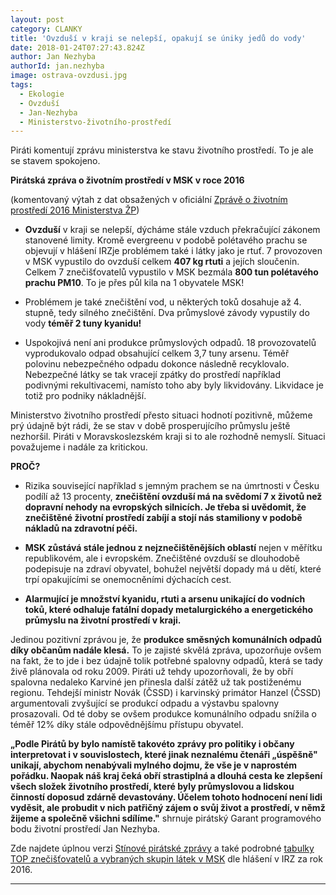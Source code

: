 ```yaml
---
layout: post
category: CLANKY
title: 'Ovzduší v kraji se nelepší, opakují se úniky jedů do vody'
date: 2018-01-24T07:27:43.824Z
author: Jan Nezhyba
authorId: jan.nezhyba
image: ostrava-ovzdusi.jpg
tags:
  - Ekologie
  - Ovzduší
  - Jan-Nezhyba
  - Ministerstvo-životního-prostředí
---
```


Piráti komentují zprávu ministerstva ke stavu životního prostředí. To je ale se stavem spokojeno. 

**Pirátská zpráva o životním prostředí v MSK v roce 2016**

(komentovaný výtah z dat obsažených v oficiální <a href="{{'https://www.mzp.cz/cz/news_171130_ZOZP' | absolute_url }}">Zprávě o životním prostředí 2016 Ministerstva ŽP</a>)

- **Ovzduší** v kraji se nelepší, dýcháme stále vzduch překračující zákonem stanovené limity. Kromě evergreenu v podobě polétavého prachu se objevují v hlášení IRZje problémem také i látky jako je rtuť. 7 provozoven v MSK vypustilo do ovzduší celkem **407 kg rtuti** a jejích sloučenin. Celkem 7 znečišťovatelů vypustilo v MSK bezmála **800 tun polétavého prachu PM10**. To je přes půl kila na 1 obyvatele MSK!

- Problémem je také znečištění vod, u některých toků dosahuje až 4. stupně, tedy silného znečištění. Dva průmyslové závody vypustily do vody **téměř 2 tuny kyanidu!**

- Uspokojivá není ani produkce průmyslových odpadů. 18 provozovatelů vyprodukovalo odpad obsahující celkem 3,7 tuny arsenu. Téměř polovinu nebezpečného odpadu dokonce následně recyklovalo. Nebezpečné látky se tak vracejí zpátky do prostředí například podivnými rekultivacemi, namísto toho aby byly likvidovány. Likvidace je totiž pro podniky nákladnější.

Ministerstvo životního prostředí přesto situaci hodnotí pozitivně, můžeme prý údajně být rádi, že se stav v době prosperujícího průmyslu ještě nezhoršil. Piráti v Moravskoslezském kraji si to ale rozhodně nemyslí. Situaci považujeme i nadále za kritickou.

**PROČ?**

- Rizika související například s jemným prachem se na úmrtnosti v Česku podílí až 13 procenty, **znečištění ovzduší má na svědomí 7 x životů než dopravní nehody na evropských silnicích. Je třeba si uvědomit, že znečištěné životní prostředí zabíjí a stojí nás stamiliony v podobě nákladů na zdravotní péči.**

- **MSK zůstává stále jednou z nejznečištěnějších oblastí** nejen v  měřítku republikovém, ale i evropském.  Znečištěné ovzduší se dlouhodobě podepisuje na zdraví obyvatel, bohužel největší dopady má u dětí, které trpí opakujícími se onemocněními dýchacích cest.

- **Alarmující je množství kyanidu, rtuti a arsenu unikající do vodních toků, které odhaluje fatální dopady metalurgického a energetického průmyslu na životní prostředí v kraji.**

Jedinou pozitivní zprávou je, že **produkce směsných komunálních odpadů díky občanům nadále klesá.** To je zajisté skvělá zpráva, upozorňuje ovšem na fakt, že to jde i bez údajně tolik potřebné spalovny odpadů, která se tady živě plánovala od roku 2009. Piráti už tehdy upozorňovali, že by obří spalovna nedaleko Karviné jen přinesla další zátěž už tak postiženému regionu. Tehdejší ministr Novák (ČSSD) i karvinský primátor Hanzel (ČSSD) argumentovali zvyšující se produkcí odpadu a výstavbu spalovny prosazovali. Od té doby se ovšem produkce komunálního odpadu snížila o téměř 12% díky stále odpovědnějšímu přístupu obyvatel.

**„Podle Pirátů by bylo namístě takovéto zprávy pro politiky i občany interpretovat i v souvislostech, které jinak neznalému čtenáři „úspěšně&quot; unikají, abychom nenabývali mylného dojmu, že vše je v naprostém pořádku. Naopak náš kraj čeká obří strastiplná a dlouhá cesta ke zlepšení všech složek životního prostředí, které byly průmyslovou a lidskou činností doposud zdárně devastovány. Účelem tohoto hodnocení není lidi vyděsit, ale probudit v nich patřičný zájem o svůj život a prostředí, v němž žijeme a společně všichni sdílíme.&quot;** shrnuje pirátský Garant programového bodu životní prostředí Jan Nezhyba.

Zde najdete úplnou verzi <a href="{{'/assets/pdf/Final_Zprava_o_ZP_MSK_9_1_2018.pdf' | relative_url }}">Stínové pirátské zprávy</a> a také podrobné <a href="{{'/assets/pdf/IRZ_Tabulky_vyhodnoceni-2016-MSK.pdf' | relative_url }}">tabulky TOP znečišťovatelů a vybraných skupin látek v MSK</a> dle hlášení v IRZ za rok 2016.

- - -
